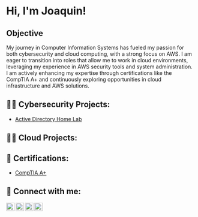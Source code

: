 <h1>Hi, I'm Joaquin! </h1> 

## Objective

My journey in Computer Information Systems has fueled my passion for both cybersecurity and cloud computing, with a strong focus on AWS. I am eager to transition into roles that allow me to work in cloud environments, leveraging my experience in AWS security tools and system administration. I am actively enhancing my expertise through certifications like the CompTIA A+ and continuously exploring opportunities in cloud infrastructure and AWS solutions. 

<h2>👨‍💻 Cybersecurity Projects:</h2>

  - [Active Directory Home Lab](https://github.com/jcruz714/ActiveDirectoryLab/tree/main)

<h2>👨‍💻 Cloud Projects:</h2>

<h2> 📄 Certifications:</h2>

  - [CompTIA A+](https://www.credly.com/badges/1f116ae5-180b-49f9-99b4-0c81d99b329f/public_url)


<h2> 🤳 Connect with me:</h2>

[<img align="left" alt="JoaquinCruz | YouTube" width="22px" src="https://cdn.jsdelivr.net/npm/simple-icons@v3/icons/youtube.svg" />][youtube]
[<img align="left" alt="JoaquinCruz | Twitter" width="22px" src="https://cdn.jsdelivr.net/npm/simple-icons@v3/icons/twitter.svg" />][twitter]
[<img align="left" alt="JoaquinCruz | LinkedIn" width="22px" src="https://cdn.jsdelivr.net/npm/simple-icons@v3/icons/linkedin.svg" />][linkedin]
[<img align="left" alt="JoaquinCruz | Instagram" width="22px" src="https://cdn.jsdelivr.net/npm/simple-icons@v3/icons/instagram.svg" />][instagram]

[twitter]: https://twitter.com
[youtube]: https://www.youtube.com
[instagram]: https://www.instagram.com
[linkedin]: https://www.linkedin.com/in/joaquin-cruz/

<!--
**jcruz714/jcruz714** is a ✨ _special_ ✨ repository because its `README.md` (this file) appears on your GitHub profile.

Here are some ideas to get you started:

- 🔭 I’m currently working on ...
- 🌱 I’m currently learning ...
- 👯 I’m looking to collaborate on ...
- 🤔 I’m looking for help with ...
- 💬 Ask me about ...
- 📫 How to reach me: ...
- 😄 Pronouns: ...
- ⚡ Fun fact: ...
-->
